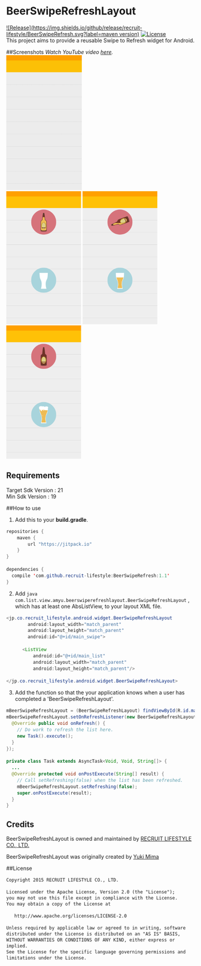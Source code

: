# BeerSwipeRefreshLayout

[![Release](https://img.shields.io/github/release/recruit-lifestyle/BeerSwipeRefresh.svg?label=maven version)](https://github.com/recruit-lifestyle/BeerSwipeRefresh)
[![License](https://img.shields.io/hexpm/l/plug.svg)]()  
This project aims to provide a reusable Swipe to Refresh widget for Android.


##Screenshots
*Watch YouTube video [here](https://www.youtube.com/watch?v=ZIBP56GboX0).*  
![](./sc/animation_beer.gif)  
<img src="./sc/sc1.png" width="200">
<img src="./sc/sc2.png" width="200">
<img src="./sc/sc3.png" width="200">

## Requirements
Target Sdk Version : 21  
Min Sdk Version : 19  

##How to use
1) Add this to your **build.gradle**.
```java
repositories {
    maven {
        url "https://jitpack.io"
    }
}

dependencies {
  compile 'com.github.recruit-lifestyle:BeerSwipeRefresh:1.1'
}
```  

2) Add  ```java com.list.view.amyu.beerswiperefreshlayout.BeerSwipeRefreshLayout``` , which has at least one AbsListView, to your layout XML file.
```java
<jp.co.recruit_lifestyle.android.widget.BeerSwipeRefreshLayout
        android:layout_width="match_parent"
        android:layout_height="match_parent"
        android:id="@+id/main_swipe">

      <ListView
          android:id="@+id/main_list"
          android:layout_width="match_parent"
          android:layout_height="match_parent"/>

</jp.co.recruit_lifestyle.android.widget.BeerSwipeRefreshLayout>
```  

3) Add the function so that the your application knows when a user has completed a 'BeerSwipeRefreshLayout'.
```java
mBeerSwipeRefreshLayout = (BeerSwipeRefreshLayout) findViewById(R.id.main_swipe);
mBeerSwipeRefreshLayout.setOnRefreshListener(new BeerSwipeRefreshLayout.OnRefreshListener() {
  @Override public void onRefresh() {
    // Do work to refresh the list here.
    new Task().execute();
  }
});

private class Task extends AsyncTask<Void, Void, String[]> {
  ...
  @Override protected void onPostExecute(String[] result) {
    // Call setRefreshing(false) when the list has been refreshed.
    mBeerSwipeRefreshLayout.setRefreshing(false);
    super.onPostExecute(result);
  }
}
```

## Credits

BeerSwipeRefreshLayout is owned and maintained by [RECRUIT LIFESTYLE CO., LTD.](http://www.recruit-lifestyle.co.jp/)

BeerSwipeRefreshLayout was originally created by [Yuki Mima](https://github.com/amyu)  


##License

    Copyright 2015 RECRUIT LIFESTYLE CO., LTD.

    Licensed under the Apache License, Version 2.0 (the "License");
    you may not use this file except in compliance with the License.
    You may obtain a copy of the License at

       http://www.apache.org/licenses/LICENSE-2.0

    Unless required by applicable law or agreed to in writing, software
    distributed under the License is distributed on an "AS IS" BASIS,
    WITHOUT WARRANTIES OR CONDITIONS OF ANY KIND, either express or implied.
    See the License for the specific language governing permissions and
    limitations under the License.
